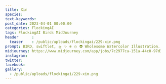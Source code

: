```yaml
---
title: Xin
species: 
text-keywords: 
post_date: 2023-04-01 00:00:00
categories: FlockingAI
tags: FlockingAI Birds MidJourney 
header      :
  teaser    : /public/uploads/flockingai/229-xin.png
prompt: BIRD, swiftlet, 🛸 ✨ ❄️ ⛄ 👽 Wholesome Watercolor Illustration. Artwork by Igor Burlakov and Xavier Collette
midjourney: https://www.midjourney.com/app/jobs/7c2977ca-151a-44c0-97d3-a9e7eb9c2ba1
instagram: 
twitter: 
facebook: 
gallery: 
  - /public/uploads/flockingai/229-xin.png
---
```


